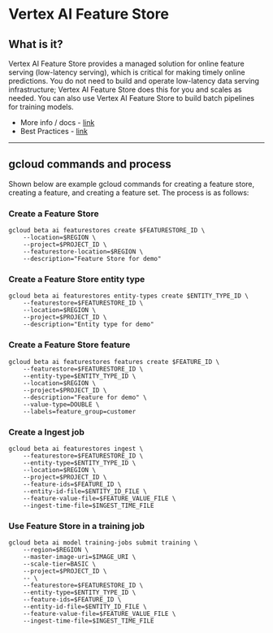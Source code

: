 # Vertex AI Feature Store

## What is it?
Vertex AI Feature Store provides a managed solution for online feature serving (low-latency serving), which is critical for making timely online predictions. You do not need to build and operate low-latency data serving infrastructure; Vertex AI Feature Store does this for you and scales as needed. You can also use Vertex AI Feature Store to build batch pipelines for training models.
- More info / docs - [link](https://cloud.google.com/vertex-ai/docs/featurestore)
- Best Practices - [link](https://cloud.google.com/vertex-ai/docs/featurestore/best-practices)

---

## gcloud commands and process

Shown below are example gcloud commands for creating a feature store, creating a feature, and creating a feature set. The process is as follows:

### Create a Feature Store
```
gcloud beta ai featurestores create $FEATURESTORE_ID \
    --location=$REGION \
    --project=$PROJECT_ID \
    --featurestore-location=$REGION \
    --description="Feature Store for demo"
```

### Create a Feature Store entity type
```
gcloud beta ai featurestores entity-types create $ENTITY_TYPE_ID \
    --featurestore=$FEATURESTORE_ID \
    --location=$REGION \
    --project=$PROJECT_ID \
    --description="Entity type for demo"
```

### Create a Feature Store feature
```
gcloud beta ai featurestores features create $FEATURE_ID \
    --featurestore=$FEATURESTORE_ID \
    --entity-type=$ENTITY_TYPE_ID \
    --location=$REGION \
    --project=$PROJECT_ID \
    --description="Feature for demo" \
    --value-type=DOUBLE \
    --labels=feature_group=customer
```

### Create a Ingest job
```
gcloud beta ai featurestores ingest \
    --featurestore=$FEATURESTORE_ID \
    --entity-type=$ENTITY_TYPE_ID \
    --location=$REGION \
    --project=$PROJECT_ID \
    --feature-ids=$FEATURE_ID \
    --entity-id-file=$ENTITY_ID_FILE \
    --feature-value-file=$FEATURE_VALUE_FILE \
    --ingest-time-file=$INGEST_TIME_FILE
```

### Use Feature Store in a training job
```
gcloud beta ai model training-jobs submit training \
    --region=$REGION \
    --master-image-uri=$IMAGE_URI \
    --scale-tier=BASIC \
    --project=$PROJECT_ID \
    -- \
    --featurestore=$FEATURESTORE_ID \
    --entity-type=$ENTITY_TYPE_ID \
    --feature-ids=$FEATURE_ID \
    --entity-id-file=$ENTITY_ID_FILE \
    --feature-value-file=$FEATURE_VALUE_FILE \
    --ingest-time-file=$INGEST_TIME_FILE
```